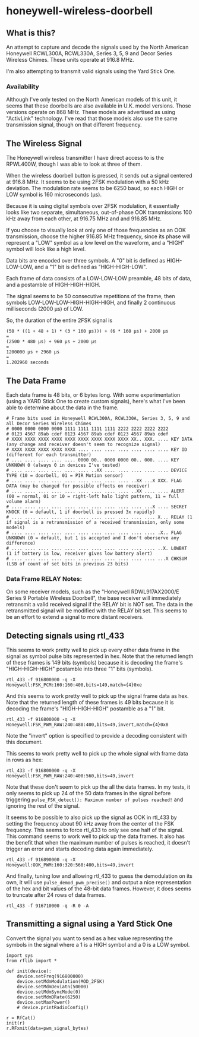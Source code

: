 # honeywell-wireless-doorbell

## What is this?
An attempt to capture and decode the signals used by the North American
Honeywell RCWL300A, RCWL330A, Series 3, 5, 9 and Decor Series Wireless Chimes.
These units operate at 916.8 MHz.

I'm also attempting to transmit valid signals using the Yard Stick One.

### Availability

Although I've only tested on the North American models of this unit, it seems 
that these doorbells are also available in U.K. model versions.  Those
versions operate on 868 MHz.  These models are advertised as using
"ActivLink" technology.  I've read that those models also use the same 
transmission signal, though on that different frequency.

## The Wireless Signal
The Honeywell wireless transmitter I have direct access to is the 
RPWL400W, though I was able to look at three of them.

When the wireless doorbell button is pressed, it sends out a 
signal centered at 916.8 MHz. It seems to be using 2FSK 
modulation with a 50 kHz deviation. The modulation rate seems 
to be 6250 baud, so each HIGH or LOW symbol is 160 microseconds 
(μs).

Because it is using digital symbols over 2FSK modulation, it essentially
looks like two separate, simultaneous, out-of-phase OOK transmissions 
100 kHz away from each other, at 916.75 MHz and and 916.85 MHz.

If you choose to visually look at only one of those frequencies as an OOK transmission, 
choose the higher 916.85 MHz frequency, since its phase will represent a 
"LOW" symbol as a low level on the waveform, and a "HIGH" symbol will look like
a high level.

Data bits are encoded over three symbols.  A "0" bit is defined 
as HIGH-LOW-LOW, and a "1" bit is defined as "HIGH-HIGH-LOW".

Each frame of data consists of a LOW-LOW-LOW preamble, 48 bits of
data, and a postamble of HIGH-HIGH-HIGH.

The signal seems to be 50 consecutive repetitions of the frame, then
symbols LOW-LOW-LOW-HIGH-HIGH-HIGH, and finally 2 continuous milliseconds (2000 μs) 
of LOW.

So, the duration of the entire 2FSK signal is 

	(50 * ((1 + 48 + 1) * (3 * 160 μs))) + (6 * 160 μs) + 2000 μs
	=
	(2500 * 480 μs) + 960 μs + 2000 μs
	=
	1200000 μs + 2960 μs
	=
	1.202960 seconds

## The Data Frame

Each data frame is 48 bits, or 6 bytes long. With some 
experimentation (using a YARD Stick One to create custom 
signals), here's what I've been able to determine about the 
data in the frame.

	# Frame bits used in Honeywell RCWL300A, RCWL330A, Series 3, 5, 9 and all Decor Series Wireless Chimes
	# 0000 0000 0000 0000 1111 1111 1111 1111 2222 2222 2222 2222
	# 0123 4567 89ab cdef 0123 4567 89ab cdef 0123 4567 89ab cdef
	# XXXX XXXX XXXX XXXX XXXX XXXX XXXX XXXX XXXX XX.. XXX. .... KEY DATA (any change and receiver doesn't seem to recognize signal)
	# XXXX XXXX XXXX XXXX XXXX .... .... .... .... .... .... .... KEY ID (different for each transmitter)
	# .... .... .... .... .... 0000 00.. 0000 0000 00.. 000. .... KEY UNKNOWN 0 (always 0 in devices I've tested)
	# .... .... .... .... .... .... ..XX .... .... .... .... .... DEVICE TYPE (10 = doorbell, 01 = PIR Motion sensor)
	# .... .... .... .... .... .... .... .... .... ..XX ...X XXX. FLAG DATA (may be changed for possible effects on receiver)
	# .... .... .... .... .... .... .... .... .... ..XX .... .... ALERT (00 = normal, 01 or 10 = right-left halo light pattern, 11 = full volume alarm)
	# .... .... .... .... .... .... .... .... .... .... ...X .... SECRET KNOCK (0 = default, 1 if doorbell is pressed 3x rapidly)
	# .... .... .... .... .... .... .... .... .... .... .... X... RELAY (1 if signal is a retransmission of a received transmission, only some models)
	# .... .... .... .... .... .... .... .... .... .... .... .X.. FLAG UNKNOWN (0 = default, but 1 is accepted and I don't oberserve any difference)
	# .... .... .... .... .... .... .... .... .... .... .... ..X. LOWBAT (1 if battery is low, receiver gives low battery alert)
	# .... .... .... .... .... .... .... .... .... .... .... ...X CHKSUM (LSB of count of set bits in previous 23 bits)

### Data Frame RELAY Notes:

On some receiver models, such as the "Honeywell RDWL917AX2000/E 
Series 9 Portable Wireless Doorbell", the base receiver will immediately retransmit a valid
received signal if the RELAY bit is NOT set.  The data in the retransmitted signal will
be modified with the RELAY bit set.  This seems to be an effort to extend a signal to more
distant receivers.


## Detecting signals using rtl_433

This seems to work pretty well to pick up every other data frame in the signal as 
symbol pulse bits represented in hex.  Note that the returned length of these frames
is 149 bits (symbols) because it is decoding the frame's "HIGH-HIGH-HIGH" postamble
into three "1" bits (symbols).

	rtl_433 -f 916800000 -q -X Honeywell:FSK_PCM:160:160:400,bits=149,match={4}0xe

And this seems to work pretty well to pick up the signal frame data as hex. Note that the 
returned length of these frames is 49 bits because it is decoding the frame's "HIGH-HIGH-HIGH" 
postamble as a "1" bit.

	rtl_433 -f 916800000 -q -X Honeywell:FSK_PWM_RAW:240:480:400,bits=49,invert,match={4}0x8
		
Note the "invert" option is specified to provide a decoding consistent with this document.

This seems to work pretty well to pick up the whole signal with frame data in rows as hex:

	rtl_433 -f 916800000 -q -X Honeywell:FSK_PWM_RAW:240:400:560,bits=49,invert

Note that these don't seem to pick up the all the data frames.  In my tests, it only seems to
pick up 24 of the 50 data frames in the signal before triggering 
`pulse_FSK_detect(): Maximum number of pulses reached!` and ignoring the rest of the signal.

It seems to be possible to also pick up the signal as OOK in rtl_433 by setting the frequency
about 90 kHz away from the center of the FSK frequency.  This seems to force rtl_433 to only
see one half of the signal.  This command seems to work well to pick up the data frames.  It
also has the benefit that when the maximum number of pulses is reached, it doesn't trigger
an error and starts decoding data again immediately.

	rtl_433 -f 916890000 -q -X Honeywell:OOK_PWM:160:320:560:400,bits=49,invert

And finally, tuning low and allowing rtl_433 to guess the demodulation on its own, it will use
`pulse_demod_pwm_precise()` and output a nice representation of the hex and bit values of the
48-bit data frames.  However, it does seems to truncate after 24 rows of data frames.

	rtl_433 -f 916710000 -q -R 0 -A


## Transmitting a signal using a Yard Stick One

Convert the signal you want to send as a hex value representing the symbols in the signal where
a 1 is a HIGH symbol and a 0 is a LOW symbol.

	import sys
	from rflib import *
	
	def init(device):
		device.setFreq(916800000)
		device.setMdmModulation(MOD_2FSK)
		device.setMdmDeviatn(50000)
		device.setMdmSyncMode(0)
		device.setMdmDRate(6250)
		device.setMaxPower()
		# device.printRadioConfig()
	
	r = RfCat()
	init(r)
	r.RFxmit(data=pwm_signal_bytes)

